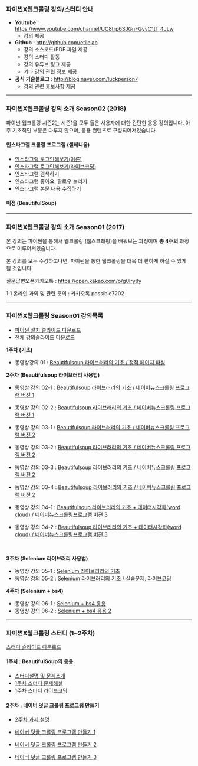 ### 파이썬X웹크롤링 강의/스터디 안내

- **Youtube** :  https://www.youtube.com/channel/UC8trp6SJGnFGyvC1tT_4JLw
  - 강의 제공
- **Github** : http://github.com/etilelab
  - 강의 소스코드/PDF 파일 제공
  - 강의 스터디 활동
  - 강의 유튜브 링크 제공
  - 기타 강의 관련 정보 제공
- **공식 기술블로그** : http://blog.naver.com/luckperson7
  - 강의 관련 홍보사항 제공

------

### 파이썬X웹크롤링 강의 소개 Season02 (2018)
파이썬 웹크롤링 시즌2는 시즌1을 모두 들은 사용자에 대한 간단한 응용 강의입니다.
아주 기초적인 부분은 다루지 않으며, 응용 컨텐츠로 구성되어져있습니다.

#### 인스타그램 크롤링 프로그램 (셀레니움)
- [인스타그램 로그인해보기(이론)](https://youtu.be/jeLlLMD7aVU)
- [인스타그램 로그인해보기(라이브코딩)](https://youtu.be/kMmxSCnlb70)
- 인스타그램 검색하기
- 인스타그램 좋아요, 팔로우 눌리기
- 인스타그램 본문 내용 수집하기

#### 미정 (BeautifulSoup)
------
### 파이썬X웹크롤링 강의 소개 Season01 (2017)

본 강의는 파이썬을 통해서 웹크롤링 (웹스크래핑)을 배워보는 과정이며 **총 4주의** 과정으로 이루어져있습니다.

본 강의를 모두 수강하고나면, 파이썬을 통한 웹크롤링을 더욱 더 편하게 하실 수 있게 될 것입니다.

질문답변오픈카카오톡 : https://open.kakao.com/o/g0lry8y

1:1 온라인 과외 및 관련 문의 : 카카오톡 possible7202


------

### 파이썬X웹크롤링 Season01 강의목록
- [파이썬 설치 슬라이드 다운로드](https://github.com/etilelab/WebCrawlingStudy/blob/master/파이썬설치법.pdf)
- [전체 강의슬라이드 다운로드](https://github.com/etilelab/WebCrawlingStudy/blob/master/파이썬웹크롤링.pdf)


**1주차 (기초)**

- 동영상강의 01 : [Beautifulsoup 라이브러리의 기초 / 정적 페이지 파싱](https://youtu.be/QLf-pDoJvjQ)




**2주차 (Beautifulsoup 라이브러리 사용법)**

- 동영상 강의 02-1 : [Beautifulsoup 라이브러리의 기초 / 네이버뉴스크롤링 프로그램 버젼 1](https://youtu.be/IkZiDDFfJ88)

- 동영상 강의 02-2 : [Beautifulsoup 라이브러리의 기초 / 네이버뉴스크롤링 프로그램 버젼 1](https://youtu.be/BmQTdv3wF-U)

- 동영상 강의 03-1 : [Beautifulsoup 라이브러리의 기초 / 네이버뉴스크롤링 프로그램 버젼 2](https://youtu.be/YYGCbyrgNNk)

- 동영상 강의 03-2 : [Beautifulsoup 라이브러리의 기초 / 네이버뉴스크롤링 프로그램 버젼 2](https://youtu.be/VXAUZag1kIU)

- 동영상 강의 03-3 : [Beautifulsoup 라이브러리의 기초  / 네이버뉴스크롤링 프로그램 버젼 2](https://youtu.be/DTovorjABOk)

- 동영상 강의 03-4 : [Beautifulsoup 라이브러리의 기초 / 네이버뉴스크롤링 프로그램 버젼 2](https://youtu.be/H80LB8cLGI4)

- 동영상 강의 04-1 : [Beautifulsoup 라이브러리의 기초 + 데이터시각화(word cloud) / 네이버뉴스크롤링프로그램 버젼 3](https://youtu.be/zxV2LZ5LIuk)

- 동영상 강의 04-2 : [Beautifulsoup 라이브러리의 기초 + 데이터시각화(word cloud) / 네이버뉴스크롤링프로그램 버젼 3](https://www.youtube.com/watch?v=sAAf8QWT6BI)

  ​

**3주차 (Selenium 라이브러리 사용법)**

- 동영상 강의 05-1 : [Selenium 라이브러리의 기초](https://youtu.be/2JownLkyRPY)
- 동영상 강의 05-2 : [Selenium 라이브러리의 기초 / 실습문제, 라이브코딩](https://youtu.be/zPYhyk8LGlU)

**4주차 (Selenium + bs4)**

- 동영상 강의 06-1 : [Selenium + bs4 응용](https://youtu.be/HJX7Dhk_ng0)
- 동영상 강의 06-2 : [Selenium + bs4 응용 2](https://youtu.be/HCmjGPQW0WY)



------

### 파이썬X웹크롤링 스터디 (1~2주차)
[스터디 슬라이드 다운로드](https://github.com/etilelab/webcrawling/blob/master/Study/스터디%20슬라이드.pdf)
#### 1주차 : BeautifulSoup의 응용
-  [스터디설명 및 문제소개](https://www.youtube.com/watch?v=AQozh9l01fY)
-  [1주차 스터디 문제해설](https://youtu.be/ClSH-dGiLo8)
- [1주차 스터디 라이브코딩](https://youtu.be/V2gAIYzl568)

#### 2주차 : 네이버 덧글 크롤링 프로그램 만들기
- [2주차 과제 설명](https://youtu.be/I7hK9dXMKnw)
- [네이버 덧글 크롤링 프로그램 만들기 1](https://youtu.be/TN8ULvy2Fmk)
- [네이버 덧글 크롤링 프로그램 만들기 2](https://youtu.be/B6kNuToxvIk)
- [네이버 덧글 크롤링 프로그램 만들기 3](https://youtu.be/1pJiMHjOuPo)



  ​